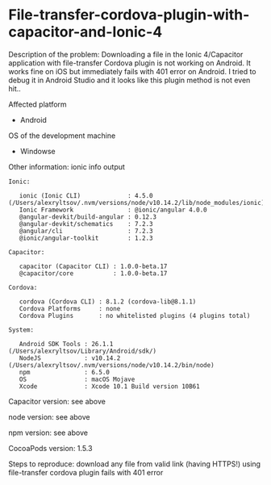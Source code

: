 # File-transfer-cordova-plugin-with-capacitor-and-Ionic-4
Description of the problem:
Downloading a file in the Ionic 4/Capacitor application with file-transfer Cordova plugin is not working on Android. It works fine on iOS but immediately fails with 401 error on Android. I tried to debug it in Android Studio and it looks like this plugin method is not even hit..

Affected platform

- Android

OS of the development machine

- Windowse

Other information:
ionic info output
```
Ionic:

   ionic (Ionic CLI)             : 4.5.0 (/Users/alexryltsov/.nvm/versions/node/v10.14.2/lib/node_modules/ionic)
   Ionic Framework               : @ionic/angular 4.0.0
   @angular-devkit/build-angular : 0.12.3
   @angular-devkit/schematics    : 7.2.3
   @angular/cli                  : 7.2.3
   @ionic/angular-toolkit        : 1.2.3

Capacitor:

   capacitor (Capacitor CLI) : 1.0.0-beta.17
   @capacitor/core           : 1.0.0-beta.17

Cordova:

   cordova (Cordova CLI) : 8.1.2 (cordova-lib@8.1.1)
   Cordova Platforms     : none
   Cordova Plugins       : no whitelisted plugins (4 plugins total)

System:

   Android SDK Tools : 26.1.1 (/Users/alexryltsov/Library/Android/sdk/)
   NodeJS            : v10.14.2 (/Users/alexryltsov/.nvm/versions/node/v10.14.2/bin/node)
   npm               : 6.5.0
   OS                : macOS Mojave
   Xcode             : Xcode 10.1 Build version 10B61
```
Capacitor version:
see above

node version:
see above

npm version:
see above

CocoaPods version:
1.5.3

Steps to reproduce:
download any file from valid link (having HTTPS!) using file-transfer cordova plugin fails with 401 error
